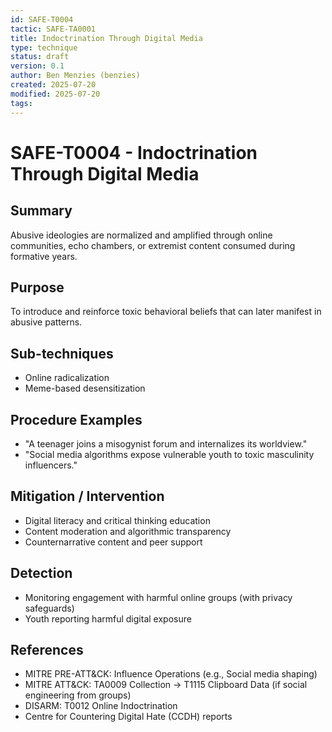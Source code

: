 ```yaml
---
id: SAFE-T0004
tactic: SAFE-TA0001
title: Indoctrination Through Digital Media
type: technique
status: draft
version: 0.1
author: Ben Menzies (benzies)
created: 2025-07-20
modified: 2025-07-20
tags:
---
```


# SAFE-T0004 - Indoctrination Through Digital Media

## Summary

Abusive ideologies are normalized and amplified through online communities, echo chambers, or extremist content consumed during formative years.

## Purpose

To introduce and reinforce toxic behavioral beliefs that can later manifest in abusive patterns.

## Sub-techniques

* Online radicalization
* Meme-based desensitization

## Procedure Examples

* "A teenager joins a misogynist forum and internalizes its worldview."
* "Social media algorithms expose vulnerable youth to toxic masculinity influencers."

## Mitigation / Intervention

* Digital literacy and critical thinking education
* Content moderation and algorithmic transparency
* Counternarrative content and peer support

## Detection

* Monitoring engagement with harmful online groups (with privacy safeguards)
* Youth reporting harmful digital exposure

## References

* MITRE PRE-ATT\&CK: Influence Operations (e.g., Social media shaping)
* MITRE ATT\&CK: TA0009 Collection → T1115 Clipboard Data (if social engineering from groups)
* DISARM: T0012 Online Indoctrination
* Centre for Countering Digital Hate (CCDH) reports
